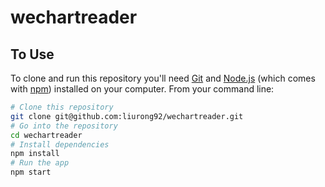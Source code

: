 # wechartreader

## To Use

To clone and run this repository you'll need [Git](https://git-scm.com) and [Node.js](https://nodejs.org/en/download/) (which comes with [npm](http://npmjs.com)) installed on your computer. From your command line:

```bash
# Clone this repository
git clone git@github.com:liurong92/wechartreader.git
# Go into the repository
cd wechartreader
# Install dependencies
npm install
# Run the app
npm start
```
